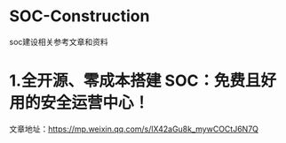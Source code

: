 # SOC-Construction
soc建设相关参考文章和资料
# 1.全开源、零成本搭建 SOC：免费且好用的安全运营中心！
文章地址：https://mp.weixin.qq.com/s/lX42aGu8k_mywCOCtJ6N7Q
